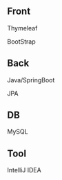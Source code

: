 <h2>Front</h2>
<p>Thymeleaf</p>
<p>BootStrap</p>

<h2>Back</h2>
<p>Java/SpringBoot</p>
<p>JPA</p>

<h2>DB</h2>
<p>MySQL</p>

<h2>Tool</h2>
<p>IntelliJ IDEA</p>
